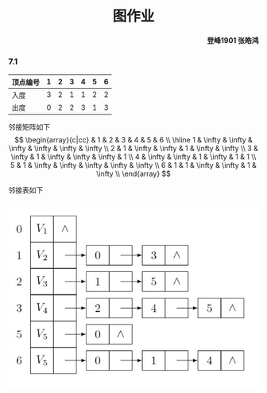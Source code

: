 # <center> 图作业 </center>
#### <p align="Right"> 登峰1901 张皓鸿 </p>
### 7.1

|顶点编号|1|2|3|4|5|6|
|------|---|---|---|---|---|---|
|入度|3|2|1|1|2|2|2|
|出度|0|2|2|3|1|3


邻接矩阵如下
$$
\begin{array}{c|cc}
    & 1 & 2 & 3 & 4 & 5 & 6 \\ \hline
  1 & \infty & \infty & \infty & \infty & \infty & \infty \\
  2 & 1 & \infty & \infty & 1 & \infty & \infty \\
  3 & \infty & 1 & \infty & \infty & \infty & 1 \\
  4 & \infty & \infty & 1 & \infty & 1 & 1 \\
  5 & 1 & \infty & \infty & \infty & \infty & \infty \\
  6 & 1 & 1 & \infty & \infty & 1 & \infty \\
\end{array}
$$

邻接表如下

![](1_1.jpg)
